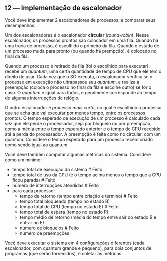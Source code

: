 ## t2 — implementação de escalonador

Você deve implementar 2 escalonadores de processos, e comparar seus desempenhos.

Um dos escalonadores é o escalonador **circular** (_round-robin_).
Nesse escalonador, os processos prontos são colocador em uma fila.
Quando há uma troca de processo, é escolhido o primeiro da fila.
Quando o estado de um processo muda para pronto (ou quando há prempção), é colocado no final da fila.

Quando um processo é retirado da fila (foi o escolhido para executar), recebe um _quantum_, uma certa quantidade de tempo de CPU que ele tem o direito de usar. Cada vez que o SO executa, o escalonador verifica se o processe em execução não ultrapassou seu _quantum_, e realiza a preempção (coloca o processo no final da fila e escolhe outro) se for o caso.
O _quantum_ é igual para todos, e geralmente corresponde ao tempo de algumas interrupções de relógio.

O outro escalonador é _processo mais curto_, no qual é escolhido o processo que se acha que vai executar por menos tempo, entre os processos prontos. O tempo esperado de execução de um processo é calculado cada vez que ele perde o processador, seja por bloqueio ou por preempção, como a média entre o tempo esperado anterior e o tempo de CPU recebido até a perda do processador. A preempção é feita como no circular, com um quantum. Considere o tempo esperado para um processo recém criado como sendo igual ao quantum.

Você deve também computar algumas métricas do sistema. Considere como um mínimo:

- tempo total de execução do sistema # Feito
- tempo total de uso da CPU (é o tempo acima menos o tempo que a CPU ficou parada) # Feito
- número de interrupções atendidas # Feito
- para cada processo:
  - tempo de retorno (tempo entre criação e término) # Feito
  - tempo total bloqueado (tempo no estado B)
  - tempo total de CPU (tempo no estado E) # Feito
  - tempo total de espera (tempo no estado P)
  - tempo médio de retorno (média do tempo entre sair do estado B e entrar no E)
  - número de bloqueios # Feito
  - número de preempções

Você deve executar o sistema em 4 configurações diferentes (cada escalonador, com quantum grande e pequeno), para dois conjuntos de programas (que serão fornecidos), e coletar as métricas.
